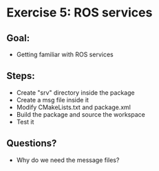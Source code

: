 # Exercise 5: ROS services


## Goal:

* Getting familiar with ROS services


## Steps:

* Create "srv" directory inside the package
* Create a msg file inside it
* Modify CMakeLists.txt and package.xml
* Build the package and source the workspace
* Test it

## Questions?
* Why do we need the message files?


